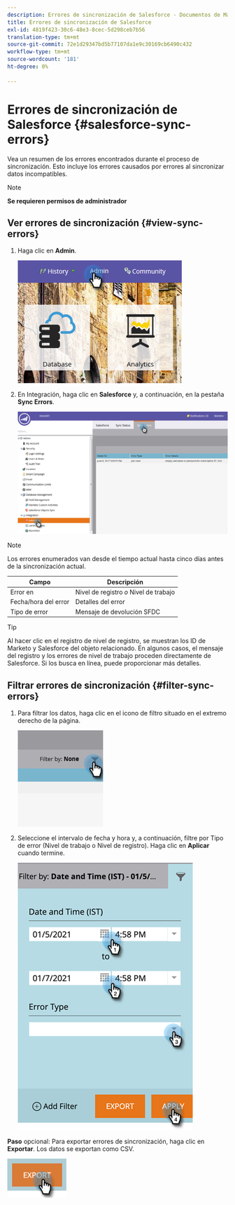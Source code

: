 ```yaml
---
description: Errores de sincronización de Salesforce - Documentos de Marketo - Documentación del producto
title: Errores de sincronización de Salesforce
exl-id: 4819f423-30c6-48e3-8cec-5d298ceb7b56
translation-type: tm+mt
source-git-commit: 72e1d29347bd5b77107da1e9c30169cb6490c432
workflow-type: tm+mt
source-wordcount: '181'
ht-degree: 0%

---
```


# Errores de sincronización de Salesforce {#salesforce-sync-errors}

Vea un resumen de los errores encontrados durante el proceso de sincronización. Esto incluye los errores causados por errores al sincronizar datos incompatibles.

>[!NOTE]
>
>**Se requieren permisos de administrador**

## Ver errores de sincronización {#view-sync-errors}

1. Haga clic en **Admin**.

   ![](assets/salesforce-sync-errors-1.png)

1. En Integración, haga clic en **Salesforce** y, a continuación, en la pestaña **Sync Errors**.

   ![](assets/salesforce-sync-errors-2.png)

>[!NOTE]
>
>Los errores enumerados van desde el tiempo actual hasta cinco días antes de la sincronización actual.

| Campo | Descripción |
|---|---|
| Error en | Nivel de registro _o_ Nivel de trabajo |
| Fecha/hora del error | Detalles del error |
| Tipo de error | Mensaje de devolución SFDC |

>[!TIP]
>
>Al hacer clic en el registro de nivel de registro, se muestran los ID de Marketo y Salesforce del objeto relacionado. En algunos casos, el mensaje del registro y los errores de nivel de trabajo proceden directamente de Salesforce. Si los busca en línea, puede proporcionar más detalles.

## Filtrar errores de sincronización {#filter-sync-errors}

1. Para filtrar los datos, haga clic en el icono de filtro situado en el extremo derecho de la página.

   ![](assets/salesforce-sync-errors-3.png)

1. Seleccione el intervalo de fecha y hora y, a continuación, filtre por Tipo de error (Nivel de trabajo o Nivel de registro). Haga clic en **Aplicar** cuando termine.

   ![](assets/salesforce-sync-errors-4.png)

**Paso** opcional: Para exportar errores de sincronización, haga clic en  **Exportar**. Los datos se exportan como CSV.

![](assets/salesforce-sync-errors-5.png)
